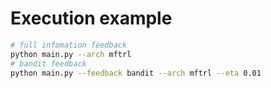 # Execution example
```sh
# full infomation feedback
python main.py --arch mftrl
# bandit feedback
python main.py --feedback bandit --arch mftrl --eta 0.01
```